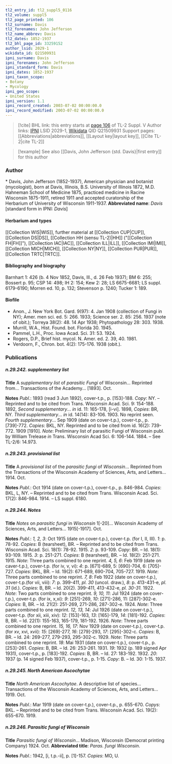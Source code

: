 ```yaml
---
tl2_entry_id: tl2_suppl5_0116
tl2_volume: suppl5
tl2_page_printed: 106
tl2_surname: Davis
tl2_forenames: John Jefferson
tl2_name_abbrev: Davis
tl2_dates: 1852-1937
tl2_bhl_page_id: 33259152
author_lsid: 2029-1
wikidata_id: Q21509931
ipni_surname: Davis
ipni_forenames: John Jefferson
ipni_standard_form: Davis
ipni_dates: 1852-1937
ipni_taxon_scope: 
- Botany
- Mycology
ipni_geo_scope: 
- United States
ipni_version: 1.1
ipni_record_created: 2003-07-02 00:00:00.0
ipni_record_modified: 2003-07-02 00:00:00.0
---
```


> [!cite] BHL link: this entry starts at [page 106](https://www.biodiversitylibrary.org/page/33259152) of TL-2 Suppl. V
> Author links: [IPNI](https://www.ipni.org/a/2029-1) LSID 2029-1, [Wikidata](https://www.wikidata.org/wiki/Q21509931) QID Q21509931
> Support pages: [[Abbreviations|abbreviations]], [[Layout key|layout key]], [[Cite TL-2|cite TL-2]]

> [!example] See also [[Davis, John Jefferson {std. Davis}|first entry]] for this author

### Author

\* Davis, John Jefferson (1852-1937), American physician and botanist (mycologist), born at Davis, Illinois, B.S. University of Illinois 1872, M.D. Hahneman School of Medicine 1875, practiced medicine in Racine Wisconsin 1875-1911, retired 1911 and accepted curatorship of the Herbarium of University of Wisconsin 1911-1937. 
**Abbreviated name**: *Davis* \[standard form in IPNI: *Davis*\]

#### Herbarium and types

[[Collection WIS|WIS]], further material at [[Collection CUP|CUP]], [[Collection DS|DS]], [[Collection HH (sensu TL-2)|HH]] ("[[Collection FH|FH]]"), [[Collection IAC|IAC]], [[Collection ILL|ILL]], [[Collection IMI|IMI]], [[Collection MICH|MICH]], [[Collection NY|NY]], [[Collection PUR|PUR]], [[Collection TRTC|TRTC]].

#### Bibliography and biography

Barnhart 1: 426 (b. 4 Nov 1852, Davis, Ill., d. 26 Feb 1937); BM 6: 255; Bossert p. 95; CSP 14: 498; IH 2: 154; Kew 2: 28; LS 6675-6681; LS suppl. 6179-6190; Morren ed. 10, p. 132; Stevenson p. 1240; Tucker 1: 189.

#### Biofile

- Anon., J. New York Bot. Gard. 9(97): 4. Jan 1908 (collection of Fungi in NY); Amer. men sci. ed. 5: 266. 1933; Science ser. 2. 85: 256. 1937 (note of obit.); Torreya 38(2): 48. 14 Apr 1938; Phytopathology 28: 303. 1938.
- Murrill, W.A., Hist. Found. bot. Florida 30. 1945.
- Pammel, L.H., Proc. Iowa Acad. Sci. 31: 53. 1924.
- Rogers, D.P., Brief hist. mycol. N. Amer. ed. 2. 39, 40. 1981.
- Verdoorn, F., Chron. bot. 4(2): 175-176. 1938 (obit.).

### Publications

##### n.29.242. supplementary list

**Title**
A *supplementary list* of *parasitic Fungi* of Wisconsin... Reprinted from... Transactions of the Academy... \[1893\]. Oct.

**Notes**
*Publ*.: 1893 (read 3 Jun 1892), cover-t.p., p. \[153\]-188. *Copy*: NY. – Reprinted and to be cited from Trans. Wisconsin Acad. Sci. 9: 154-188. 1892, *Second supplementary*... *in* id. 11: 165-178, \[i-vi\]. 1898, *Copies*: BR, NY. *Third supplementary*... *in* id. 14(14): 83-106. 1903. No reprint seen.
*Fourth supplementary*... Sep 1909 (date on cover-t.p.), cover-t.p., p. \[739\]-772. *Copies*: BKL, NY. Reprinted and to be cited from id. 16(2): 739-772. 1909 \[1910\].
*Note*: Preliminary list of parasitic Fungi of Wisconsin publ. by William Trelease *in* Trans. Wisconsin Acad Sci. 6: 106-144. 1884. – See TL-2/6: 14.973.

##### n.29.243. provisional list

**Title**
A *provisional list* of the *parasitic fungi* of *Wisconsin*... Reprinted from the Transactions of the Wisconsin Academy of Sciences, Arts, and Letters... 1914. Oct.

**Notes**
*Publ*.: Oct 1914 (date on cover-t.p.), cover-t.p., p. 846-984. *Copies*: BKL, L, NY. – Reprinted and to be cited from Trans. Wisconsin Acad. Sci. 17(2): 846-984. 1914. – LS suppl. 6180.

##### n.29.244. Notes

**Title**
*Notes* on *parasitic fungi* in *Wisconsin* 1\[-20\]... Wisconsin Academy of Sciences, Arts, and Letters... 1915\[-1917\]. Oct.

**Notes**
*Publ*.: *1, 2, 3*: Oct 1915 (date on cover-t.p.), cover-t.p. (for I, II, III). *1*: p. 78-92. *Copies*: B (tearsheet), BR. – Reprinted and to be cited from Trans. Wisconsin Acad. Sci. 18(1): 78-92. 1915.
*2*: p. 93-109. *Copy*: BR. – Id. 18(1): 93-109. 1915.
*3*: p. 251-271. *Copies*: B (tearsheet), BR. – Id. 18(2): 251-271. 1915.
*Note*: Three parts combined to one reprint.
*4, 5, 6*: Feb 1919 (date on caver-t.p.), cover-t.p. (for iv, v, vi): *4*: p. \[671\]-689, 5: \[690\]-704, 6: \[705\]- 727. *Copies*: BKL, BR. – Id. 19(2): 671-689, 690-704, 705-727. 1919.
*Note*: Three parts combined to one reprint.
*7, 8*: Feb 1922 (date on cover-t.p.), cover-t.p.(for vii, viii): *7*: p. 399-411, *pl. 30* (uncol. draw.), *8*: p. 413-431-e, *pl. 31* (id.). *Copies*: B, BR. – Id. 20(2). 399-411, 413-432-e, *pl. 30-31.* 1922.
*Note*: Two parts combined to one reprint.
*9, 10, 11*: Jul 1924 (date on cover-t.p.), cover-t.p. (for ix, x,xi): *9*: \[251\]-269, *10*: \[271\]-286, 11: \[287\]-302-e. *Copies*: B, BR. – Id. 21(2): 251-269, 271-286, 287-302-e. 1924.
*Note*: Three parts combined to one reprint.
*12, 13, 14*: Jul 1926 (date on cover-t.p.), cover-t.p. (for xii, xiii, xiv): *12*: \[153\]-163, *13*: \[165\]-179, *14*: \[181\]-192. *Copies*: B, BR. – Id. 22(1): 155-163, 165-179, 181-192. 1926.
*Note*: Three parts combined to one reprint.
*15, 16, 17*: Nov 1929 (date on cover-t.p.), cover-t.p. (for xv, xvi, xvii): *15*: \[269\]-277, *16*: \[279\]-293, *17*: \[295\]-302-c. *Copies*: B, BR. – Id. 24: 269-277, 279-293, 295-302-c. 1929.
*Note*: Three parts combined to one reprint.
*18*: Mai 1931 (date on cover-t.p.), cover-t.p., p. \[253\]-261. *Copies*: B, BR. – Id. 26: 253-261. 1931.
*19*: 1932 (p. 189 signed Apr 1931), cover-t.p., p. \[183\]-192. *Copies*: B, BR. – Id. 27: 183-192. 1932.
*20*: 1937 (p. 14 signed Feb 1937), cover-t.p., p. 1-15. *Copy*: B. – Id. 30: 1-15. 1937.

##### n.29.245. North American Ascochytae

**Title**
*North American Ascochytae*. A descriptive list of species... Transactions of the Wisconsin Academy of Sciences, Arts, and Letters... 1919. Oct.

**Notes**
*Publ*.: Mar 1919 (date on cover-t.p.), cover-t.p., p. 655-670. *Copys*: BKL. – Reprinted and to be cited from Trans. Wisconsin Acad. Sci. 19(2): 655-670. 1919.

##### n.29.246. Parasitic fungi of Wisconsin

**Title**
*Parasitic fungi of Wisconsin*... Madison, Wisconsin (Democrat printing Company) 1924. Oct.
**Abbreviated title**: *Paras. fungi Wisconsin*.

**Notes**
*Publ*.: 1942, \[i, t.p.-ii\], p. \[1\]-157. *Copies*: MO, U.

